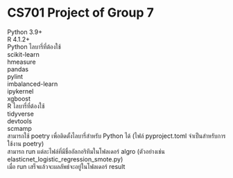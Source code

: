 # CS701 Project of Group 7
Python 3.9+\
R 4.1.2+\
Python ไลบารี่ที่ต้องใช้\
scikit-learn\
hmeasure\
pandas\
pylint\
imbalanced-learn\
ipykernel\
xgboost\
R ไลบารี่ที่ต้องใช้\
tidyverse\
devtools\
scmamp\
สามารถใช้ poetry เพื่อติดตั้งไลบารี่สำหรับ Python ได้ (ไฟล์ pyproject.toml จำเป็นสำหรับการใช้งาน poetry)\
สามารถ run แต่ละไฟล์ที่มีชื่ออัลกอริทึมในโฟลเดอร์ algro (ตัวอย่างเช่น elasticnet_logistic_regression_smote.py)\
เมื่อ run เสร็จแล้วจะผลลัพธ์จะอยู่ในโฟลเดอร์ result